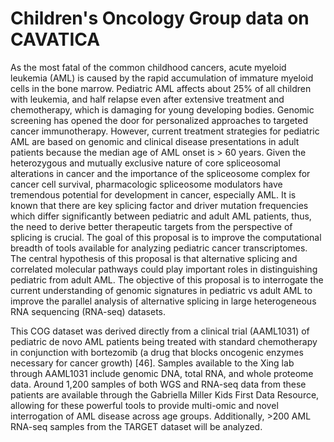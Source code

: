 # Children's Oncology Group data on CAVATICA


As the most fatal of the common childhood cancers, acute myeloid leukemia (AML) is caused by the rapid accumulation of immature myeloid cells in the bone marrow. Pediatric AML affects about 25% of all children with leukemia, and half relapse even after extensive treatment and chemotherapy, which is damaging for young developing bodies. Genomic screening has opened the door for personalized approaches to targeted cancer immunotherapy. However, current treatment strategies for pediatric AML are based on genomic and clinical disease presentations in adult patients because the median age of AML onset is > 60 years. Given the heterozygous and mutually exclusive nature of core spliceosomal alterations in cancer and the importance of the spliceosome complex for cancer cell survival, pharmacologic spliceosome modulators have tremendous potential for development in cancer, especially AML. It is known that there are key splicing factor and driver mutation frequencies which differ significantly between pediatric and adult AML patients, thus, the need to derive better therapeutic targets from the perspective of splicing is crucial. The goal of this proposal is to improve the computational breadth of tools available for analyzing pediatric cancer transcriptomes. The central hypothesis of this proposal is that alternative splicing and correlated molecular pathways could play important roles in distinguishing pediatric from adult AML. The objective of this proposal is to interrogate the current understanding of genomic signatures in pediatric vs adult AML to improve the parallel analysis of alternative splicing in large heterogeneous RNA sequencing (RNA-seq) datasets.

This COG dataset was derived directly from a clinical trial (AAML1031) of pediatric de novo AML patients being treated with standard chemotherapy in conjunction with bortezomib (a drug that blocks oncogenic enzymes necessary for cancer growth) [46]. Samples available to the Xing lab through AAML1031 include genomic DNA, total RNA, and whole proteome data. Around 1,200 samples of both WGS and RNA-seq data from these patients are available through the Gabriella Miller Kids First Data Resource, allowing for these powerful tools to provide multi-omic and novel interrogation of AML disease across age groups. Additionally, >200 AML RNA-seq samples from the TARGET dataset will be analyzed.
